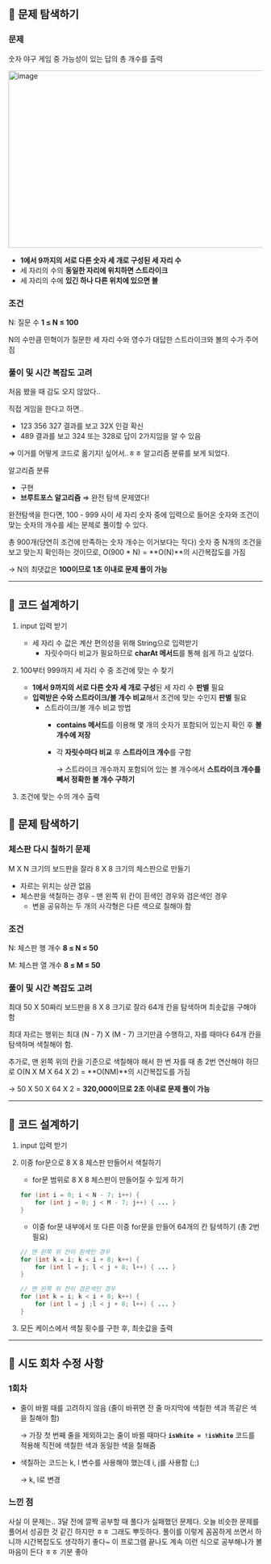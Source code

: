 ## 📌 문제 탐색하기

### 문제

숫자 야구 게임 중 가능성이 있는 답의 총 개수를 출력

<img width="600" height="351" alt="image" src="https://github.com/user-attachments/assets/a6ab0776-2ddf-49c9-a8d2-5347aa373beb" />


- **1에서 9까지의 서로 다른 숫자 세 개로 구성된 세 자리 수**
- 세 자리의 수의 **동일한 자리에 위치하면 스트라이크**
- 세 자리의 수에 **있긴 하나 다른 위치에 있으면 볼**

### 조건

N: 질문 수 **1 ≤ N ≤ 100**

N의 수만큼 민혁이가 질문한 세 자리 수와 영수가 대답한 스트라이크와 볼의 수가 주어짐

### 풀이 및 시간 복잡도 고려

처음 봤을 때 감도 오지 않았다..

직접 게임을 한다고 하면..

- 123 356 327 결과를 보고 32X 인걸 확신
- 489 결과를 보고 324 또는 328로 답이 2가지임을 알 수 있음

⇒ 이거를 어떻게 코드로 옮기지! 싶어서..ㅎㅎ 알고리즘 분류를 보게 되었다.

알고리즘 분류

- 구현
- **브루트포스 알고리즘** ⇒ 완전 탐색 문제였다!

완전탐색을 한다면, 100 - 999 사이 세 자리 숫자 중에 입력으로 들어온 숫자와 조건이 맞는 숫자의 개수를 세는 문제로 풀이할 수 있다.

총 900개(당연히 조건에 만족하는 숫자 개수는 이거보다는 작다) 숫자 중 N개의 조건을 보고 맞는지 확인하는 것이므로, O(900 * N) = **O(N)**의 시간복잡도를 가짐

→ N의 최댓값은 **100이므로 1초 이내로 문제 풀이 가능**

---

## 📌 코드 설계하기

1. input 입력 받기
    - 세 자리 수 값은 계산 편의성을 위해 String으로 입력받기
        - 자릿수마다 비교가 필요하므로 **charAt 메서드**를 통해 쉽게 하고 싶었다.
2. 100부터 999까지 세 자리 수 중 조건에 맞는 수 찾기
    - **1에서 9까지의 서로 다른 숫자 세 개로 구성**된 세 자리 수 **판별** 필요
    - **입력받은 수와 스트라이크/볼 개수 비교**해서 조건에 맞는 수인지 **판별** 필요
        - 스트라이크/볼 개수 비교 방법
            - **contains 메서드**를 이용해 몇 개의 숫자가 포함되어 있는지 확인 후 **볼 개수에 저장**
            - 각 **자릿수마다 비교** 후 **스트라이크 개수**를 구함

              → 스트라이크 개수까지 포함되어 있는 볼 개수에서 **스트라이크 개수를 빼서 정확한 볼 개수 구하기**

3. 조건에 맞는 수의 개수 출력

## 📌 문제 탐색하기

### 체스판 다시 칠하기 문제

M X N 크기의 보드판을 잘라 8 X 8 크기의 체스판으로 만들기

- 자르는 위치는 상관 없음
- 체스판을 색칠하는 경우 - 맨 왼쪽 위 칸이 흰색인 경우와 검은색인 경우
    - 변을 공유하는 두 개의 사각형은 다른 색으로 칠해야 함

### 조건

N: 체스판 행 개수 **8 ≤ N ≤ 50**

M: 체스판 열 개수 **8 ≤ M ≤ 50**

### 풀이 및 시간 복잡도 고려

최대 50 X 50짜리 보드판을 8 X 8 크기로 잘라 64개 칸을 탐색하며 최솟값을 구해야 함

최대 자르는 행위는 최대 (N - 7) X (M - 7) 크기만큼 수행하고, 자를 때마다 64개 칸을 탐색하며 색칠해야 함.

추가로, 맨 왼쪽 위의 칸을 기준으로 색칠해야 해서 한 번 자를 때 총 2번 연산해야 하므로 O(N X M X 64 X 2) = **O(NM)**의 시간복잡도를 가짐

→ 50 X 50 X 64 X 2 = **320,000이므로 2초 이내로 문제 풀이 가능**

---

## 📌 코드 설계하기

1. input 입력 받기
2. 이중 for문으로 8 X 8 체스판 만들어서 색칠하기
    - for문 범위로 8 X 8 체스판이 만들어질 수 있게 하기

    ```java
    for (int i = 0; i < N - 7; i++) {
    	for (int j = 0; j < M - 7; j++) { ... }
    }
    ```

    - 이중 for문 내부에서 또 다른 이중 for문을 만들어 64개의 칸 탐색하기 (총 2번 필요)

    ```java
    // 맨 왼쪽 위 칸이 흰색인 경우
    for (int k = i; k < i + 8; k++) {
    	for (int l = j; l < j + 8; l++) { ... }
    }
    
    // 맨 왼쪽 위 칸이 검은색인 경우
    for (int k = i; k < i + 8; k++) {
    	for (int l = j ;l < j + 8; l++) { ... }
    }
    ```

3. 모든 케이스에서 색칠 횟수를 구한 후, 최솟값을 출력

---

## 📌 시도 회차 수정 사항

### 1회차

- 줄이 바뀔 때를 고려하지 않음 (줄이 바뀌면 전 줄 마지막에 색칠한 색과 똑같은 색을 칠해야 함)

  → 가장 첫 번째 줄을 제외하고는 줄이 바뀔 때마다 **`isWhite = !isWhite`** 코드를 적용해 직전에 색칠한 색과 동일한 색을 칠해줌

- 색칠하는 코드는 k, l 변수를 사용해야 했는데 i, j를 사용함 (;;)

  → k, l로 변경


### 느낀 점
사실 이 문제는.. 3달 전에 깔짝 공부할 때 풀다가 실패했던 문제다.
오늘 비슷한 문제를 풀어서 성공한 것 같긴 하지만 ㅎㅎ 그래도 뿌듯하다.
풀이를 이렇게 꼼꼼하게 쓰면서 하니까 시간복잡도도 생각하기 좋다~
이 프로그램 끝나도 계속 이런 식으로 공부해나가 볼 마음이 든다 ㅎㅎ 기분 좋아
